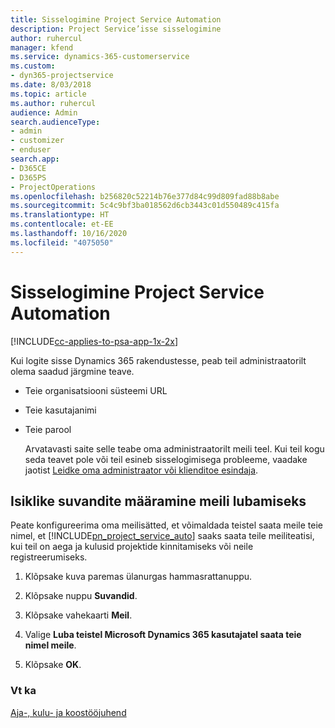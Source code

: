 ```yaml
---
title: Sisselogimine Project Service Automation
description: Project Service’isse sisselogimine
author: ruhercul
manager: kfend
ms.service: dynamics-365-customerservice
ms.custom:
- dyn365-projectservice
ms.date: 8/03/2018
ms.topic: article
ms.author: ruhercul
audience: Admin
search.audienceType:
- admin
- customizer
- enduser
search.app:
- D365CE
- D365PS
- ProjectOperations
ms.openlocfilehash: b256820c52214b76e377d84c99d809fad88b8abe
ms.sourcegitcommit: 5c4c9bf3ba018562d6cb3443c01d550489c415fa
ms.translationtype: HT
ms.contentlocale: et-EE
ms.lasthandoff: 10/16/2020
ms.locfileid: "4075050"
---
```

# <a name="sign-in-to-project-service-automation"></a>Sisselogimine Project Service Automation

[!INCLUDE[cc-applies-to-psa-app-1x-2x](../includes/cc-applies-to-psa-app-1x-2x.md)]

Kui logite sisse Dynamics 365 rakendustesse, peab teil administraatorilt olema saadud järgmine teave.  
  
- Teie organisatsiooni süsteemi URL  
  
- Teie kasutajanimi  
  
- Teie parool  
  
  Arvatavasti saite selle teabe oma administraatorilt meili teel. Kui teil kogu seda teavet pole või teil esineb sisselogimisega probleeme, vaadake jaotist [Leidke oma administraator või klienditoe esindaja](https://docs.microsoft.com/dynamics365/customerengagement/on-premises/basics/find-administrator-support).  
  
## <a name="set-your-personal-options-to-allow-email"></a>Isiklike suvandite määramine meili lubamiseks  
 Peate konfigureerima oma meilisätted, et võimaldada teistel saata meile teie nimel, et [!INCLUDE[pn_project_service_auto](../includes/pn-project-service-auto.md)] saaks saata teile meiliteatisi, kui teil on aega ja kulusid projektide kinnitamiseks või neile registreerumiseks.  
  
1.  Klõpsake kuva paremas ülanurgas hammasrattanuppu.  
  
2.  Klõpsake nuppu **Suvandid**.  
  
3.  Klõpsake vahekaarti **Meil**.  
  
4.  Valige **Luba teistel Microsoft Dynamics 365 kasutajatel saata teie nimel meile**.  
  
5.  Klõpsake **OK**.  
  
### <a name="see-also"></a>Vt ka  
 [Aja-, kulu- ja koostööjuhend](../psa/time-expense-collaboration-guide.md)
